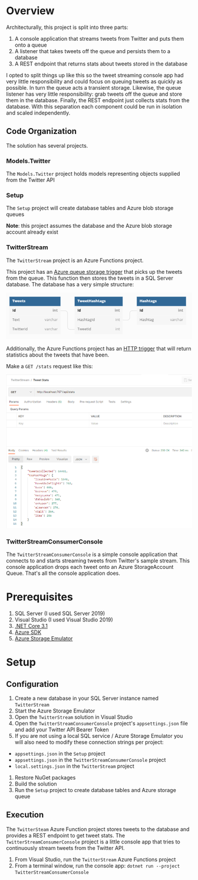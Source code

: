 # Overview

Architecturally, this project is split into three parts:

1. A console application that streams tweets from Twitter and puts them onto a queue
1. A listener that takes tweets off the queue and persists them to a database
1. A REST endpoint that returns stats about tweets stored in the database

I opted to split things up like this so the tweet streaming console app had very little responsibility and could focus on queuing tweets as quickly as possible. In turn the queue acts a transient storage. Likewise, the queue listener has very little responsibility: grab tweets off the queue and store them in the database. Finally, the REST endpoint just collects stats from the database. With this separation each component could be run in isolation and scaled independently.

## Code Organization

The solution has several projects.

### Models.Twitter

The `Models.Twitter` project holds models representing objects supplied from the Twitter API

### Setup

The `Setup` project will create database tables and Azure blob storage queues

**Note**: this project assumes the database and the Azure blob storage account already exist

### TwitterStream

The `TwitterStream` project is an Azure Functions project.

This project has an [Azure queue storage trigger](https://docs.microsoft.com/en-us/azure/azure-functions/functions-bindings-storage-queue-trigger?tabs=in-process%2Cextensionv5&pivots=programming-language-csharp) that picks up the tweets from the queue. This function then stores the tweets in a SQL Server database. The database has a very simple structure:

![Database](db.png)

Additionally, the Azure Functions project has an [HTTP trigger](https://docs.microsoft.com/en-us/azure/azure-functions/functions-bindings-http-webhook-trigger?tabs=in-process%2Cfunctionsv2&pivots=programming-language-csharp) that will return statistics about the tweets that have been.

Make a `GET /stats` request like this:

![Stats](stats.png)

### TwitterStreamConsumerConsole

The `TwitterStreamConsumerConsole` is a simple console application that connects to and starts streaming tweets from Twitter's sample stream. This console application drops each tweet onto an Azure StorageAccount Queue. That's all the console application does.

# Prerequisites

1. SQL Server (I used SQL Server 2019)
1. Visual Studio (I used Visual Studio 2019)
1. [.NET Core 3.1](https://dotnet.microsoft.com/en-us/download/dotnet/3.1)
1. [Azure SDK](https://aka.ms/azsdk/net)
1. [Azure Storage Emulator](https://go.microsoft.com/fwlink/?linkid=717179&clcid=0x409)

# Setup

## Configuration

1. Create a new database in your SQL Server instance named `TwitterStream`
1. Start the Azure Storage Emulator
1. Open the `TwitterStream` solution in Visual Studio
1. Open the `TwitterStreamConsumerConsole` project's `appsettings.json` file and add your Twitter API Bearer Token
1. If you are not using a local SQL service / Azure Storage Emulator you will also need to modify these connection strings per project:
  - `appsettings.json` in the `Setup` project
  - `appsettings.json` in the `TwitterStreamConsumerConsole` project
  - `local.settings.json` in the `TwitterStream` project
1. Restore NuGet packages
1. Build the solution
1. Run the `Setup` project to create database tables and Azure storage queue

## Execution

The `TwitterSteam` Azure Function project stores tweets to the database and provides a REST endpoint to get tweet stats.
The `TwitterStreamConsumerConsole` project is a little console app that tries to continuously stream tweets from the Twitter API.

1. From Visual Studio, run the `TwitterStream` Azure Functions project
1. From a terminal window, run the console app: `dotnet run --project TwitterStreamConsumerConsole`

